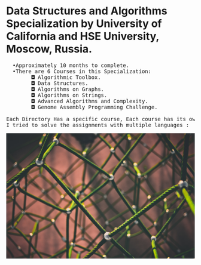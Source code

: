 # Data Structures and Algorithms Specialization by University of California and HSE University, Moscow, Russia.
<pre>
  •Approximately 10 months to complete.
  •There are 6 Courses in this Specialization:
        ◘ Algorithmic Toolbox.
        ◘ Data Structures.
        ◘ Algorithms on Graphs.
        ◘ Algorithms on Strings.
        ◘ Advanced Algorithms and Complexity.
        ◘ Genome Assembly Programming Challenge.
  
Each Directory Has a specific course, Each course has its own assignments and problems to be solved.
I tried to solve the assignments with multiple languages :  C++, Python, Java
</pre>
![](graph.jpg)

